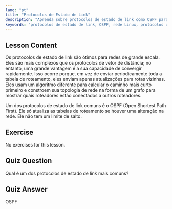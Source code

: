 ```yaml
---
lang: "pt"
title: "Protocolos de Estado de Link"
description: "Aprenda sobre protocolos de estado de link como OSPF para grandes redes. Entenda sua rápida convergência e como eles atualizam as tabelas de roteamento. Comece sua jornada de rede Linux!"
keywords: "protocolos de estado de link, OSPF, rede Linux, protocolos de roteamento, topologia de rede, iniciante"
---
```


## Lesson Content

Os protocolos de estado de link são ótimos para redes de grande escala. Eles são mais complexos que os protocolos de vetor de distância; no entanto, uma grande vantagem é a sua capacidade de convergir rapidamente. Isso ocorre porque, em vez de enviar periodicamente toda a tabela de roteamento, eles enviam apenas atualizações para rotas vizinhas. Eles usam um algoritmo diferente para calcular o caminho mais curto primeiro e constroem sua topologia de rede na forma de um grafo para mostrar quais roteadores estão conectados a outros roteadores.

Um dos protocolos de estado de link comuns é o OSPF (Open Shortest Path First). Ele só atualiza as tabelas de roteamento se houver uma alteração na rede. Ele não tem um limite de salto.

## Exercise

No exercises for this lesson.

## Quiz Question

Qual é um dos protocolos de estado de link mais comuns?

## Quiz Answer

OSPF
